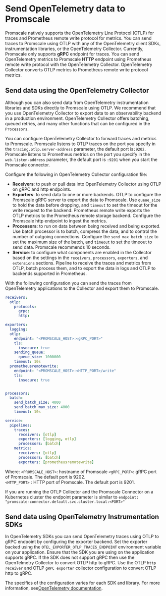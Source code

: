 # Send OpenTelemetry data to Promscale
Promscale natively supports the OpenTelemetry Line Protocol (OTLP) for traces
and Prometheus remote write protocol for metrics.
You can send traces to Promscale using OTLP with any of the OpenTelemetry client
SDKs, instrumentation libraries, or the OpenTelemetry Collector. Currently,
Promscale only supports **gRPC** endpoint for traces. 
You can send OpenTelemetry metrics to Promscale **HTTP** endpoint using
Prometheus remote write protocol with the OpenTelemetry Collector. OpenTelemetry
Collector converts OTLP metrics to Prometheus remote write protocol metrics.

## Send data using the OpenTelemetry Collector
Although you can also send data from OpenTelemetry instrumentation libraries and
SDKs directly to Promscale using OTLP. We recommend that you use OpenTelemetry
Collector to export data to an observability backend in a production
environment. OpenTelemetry Collector offers batching, queued retries, and many
other functions that can be configured in the `Processors`.

You can configure OpenTelemetry Collector to forward traces and metrics to
Promscale. Promscale listens to OTLP traces on the port you specify in the
`tracing.otlp.server-address` parameter, the default port is`:9202`. Promscale
listens to Prometheus metrics on the port you specify in the
`web.listen-address` parameter, the default port is `:9201` when you start the
Promscale connector.

Configure the following in OpenTelemetry Collector configuration file:
  * **Receivers**: to push or pull data into OpenTelemetry Collector using OTLP
    on gRPC and http endpoints.
  * **Exporters**: to send data to one or more backends. OTLP to configure the
    Promscale gRPC server to export the data to Promscale. Use `queue_size` to
    hold the data before dropping, and `timeout` to set the timeout for the
    write request to the backend. Prometheus remote write exports the OTLP
    metrics to the Prometheus remote storage backend. Configure the Promscale
    http endpoint to ingest the metrics. 
  * **Processors**: to run on data between being received and being exported.
    Use batch processor is to batch, compress the data, and to control the
    number of outgoing connections. Configure the `send_max_batch_size` to set
    the maximum size of the batch, and `timeout` to set the timeout to send data.
    Promscale recommends 10 seconds.
  * **Service**: to configure what components are enabled in the Collector based
    on the settings in the `receivers`, `processors`, `exporters`, and `extensions`
    sections. Pipeline to receive the traces and metrics from OTLP, batch
    process them, and to export the data in logs and OTLP to backends supported
    in Prometheus.

With the following configuration you can send the traces from OpenTelemetry applications
to the Collector and export them to Promscale.

```yaml
receivers:
  otlp:
    protocols:
      grpc:
      http:

exporters:
  logging:
  otlp:
    endpoint: "<PROMSCALE_HOST>:<gRPC_PORT>"
    tls:
      insecure: true
    sending_queue:
      queue_size: 1000000
    timeout: 10s
  prometheusremotewrite:
    endpoint: "<PROMSCALE_HOST>:<HTTP_PORT>/write"
    tls:
      insecure: true


processors:
  batch:
    send_batch_size: 4000
    send_batch_max_size: 4000
    timeout: 10s

service:
  pipelines:
    traces:
      receivers: [otlp]
      exporters: [logging, otlp]
      processors: [batch]
    metrics:
      receivers: [otlp]
      processors: [batch]
      exporters: [prometheusremotewrite]
```

Where: 
`<PROMSCALE_HOST>`: hostname of Promscale
`<gRPC_PORT>`: gRPC port of Promscale. The default port is 9202.  
`<HTTP_PORT>` : HTTP port of Promscale. The default port is 9201.
 
If you are running the OTLP Collector and the Promscale Connector
on a Kubernetes cluster the endpoint parameter is similar to `endpoint:
"promscale-connector.default.svc.cluster.local:<PORT>"`

## Send data using OpenTelemetry Instrumentation SDKs
In OpenTelemetry SDKs you can send OpenTelemetry traces using OTLP to gRPC
endpoint by configuring the exporter backend. Set the  exporter backed using the
`OTEL_EXPORTER_OTLP_TRACES_ENDPOINT` environment variable on your application.
Ensure that the SDK you are using on the application supports gRPC.
If the SDK does not support gRPC then use the OpenTelmetry Collector to convert
OTLP http to gRPC. Use the OTLP `http receiver` and OTLP `gRPC exporter`
collector configuration to convert OTLP http to gRPC.   

The specifics of the configuration varies for each SDK and library. For more
information, see[OpenTelemetry documentation][otel-docs].

[otel-docs]: https://opentelemetry.io/docs/instrumentation/
